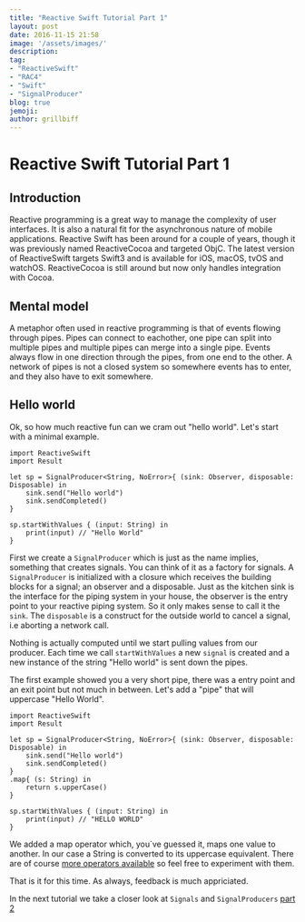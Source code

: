 ```yaml
---
title: "Reactive Swift Tutorial Part 1"
layout: post
date: 2016-11-15 21:58
image: '/assets/images/'
description:
tag:
- "ReactiveSwift"
- "RAC4"
- "Swift"
- "SignalProducer"
blog: true
jemoji:
author: grillbiff
---
```


# Reactive Swift Tutorial Part 1

## Introduction
Reactive programming is a great way to manage the complexity of user interfaces. It is also a natural fit for the asynchronous nature of mobile applications. Reactive Swift has been around for a couple of years, though it was previously named ReactiveCocoa and targeted ObjC. The latest version of ReactiveSwift targets Swift3 and is available for iOS, macOS, tvOS and watchOS. ReactiveCocoa is still around but now only handles integration with Cocoa.   

## Mental model
A metaphor often used in reactive programming is that of events flowing through pipes. Pipes can connect to eachother, one pipe can split into multiple pipes and multiple pipes can merge into a single pipe. Events always flow in one direction through the pipes, from one end to the other. A network of pipes is not a closed system so somewhere events has to enter, and they also have to exit somewhere.

## Hello world
Ok, so how much reactive fun can we cram out "hello world". Let's start with a minimal example.

```
import ReactiveSwift
import Result

let sp = SignalProducer<String, NoError>{ (sink: Observer, disposable: Disposable) in
	sink.send("Hello world")
	sink.sendCompleted()
}

sp.startWithValues { (input: String) in
	print(input) // "Hello World"
}
```

First we create a `SignalProducer` which is just as the name implies, something that creates signals. You can think of it as a factory for signals. A `SignalProducer` is initialized with a closure which receives the building blocks for a signal; an observer and a disposable. Just as the kitchen sink is the interface for the piping system in your house, the observer is the entry point to your reactive piping system. So it only makes sense to call it the `sink`. The `disposable` is a construct for the outside world to cancel a signal, i.e aborting a network call.

Nothing is actually computed until we start pulling values from our producer. Each time we call `startWithValues` a new `signal` is created and a new instance of the string "Hello world" is sent down the pipes.

The first example showed you a very short pipe, there was a entry point and an exit point but not much in between. Let's add a "pipe" that will uppercase "Hello World".

```
import ReactiveSwift
import Result

let sp = SignalProducer<String, NoError>{ (sink: Observer, disposable: Disposable) in
	sink.send("Hello world")
	sink.sendCompleted()
}
.map{ (s: String) in
	return s.upperCase()
}

sp.startWithValues { (input: String) in
	print(input) // "HELLO WORLD"
}
```

We added a map operator which, you´ve guessed it, maps one value to another. In our case a String is converted to its uppercase equivalent. There are of course [more operators available](https://github.com/ReactiveCocoa/ReactiveSwift/blob/master/Documentation/BasicOperators.md#mapping) so feel free to experiment with them.

That is it for this time. As always, feedback is much appriciated.

In the next tutorial we take a closer look at `Signals` and `SignalProducers`
[part 2](2017-05-04-reactive_swift_part_2.markdown)